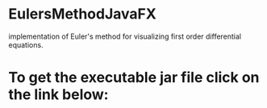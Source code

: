 # EulersMethodJavaFX
implementation of Euler's method for visualizing first order differential equations.

# To get the executable jar file click on the link below: 


